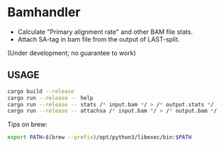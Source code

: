 # Bamhandler

* Calculate "Primary alignment rate" and other BAM file stats.
* Attach SA-tag in bam file from the output of LAST-split.

(Under development; no guarantee to work)

## USAGE

```bash
cargo build --release
cargo run --release -- help
cargo run --release -- stats /* input.bam */ > /* output.stats */
cargo run --release -- attachsa /* input.bam */ > /* output.bam */
```

Tips on brew:

```bash
export PATH=$(brew --prefix)/opt/python3/libexec/bin:$PATH 
```
